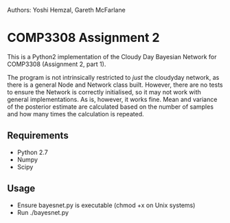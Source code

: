 Authors: Yoshi Hemzal, Gareth McFarlane

COMP3308 Assignment 2
=====================

This is a Python2 implementation of the Cloudy Day Bayesian Network for COMP3308 (Assignment 2, part 1).

The program is not intrinsically restricted to *just* the cloudyday network, as there is a general Node and
Network class built. However, there are no tests to ensure the Network is correctly initialised, so it may not
work with general implementations. As is, however, it works fine. Mean and variance of the posterior estimate
are calculated based on the number of samples and how many times the calculation is repeated.

Requirements
------------
* Python 2.7
* Numpy
* Scipy

Usage
-----
* Ensure bayesnet.py is executable (chmod +x on Unix systems)
* Run ./bayesnet.py <number of samples> <number of runs>
